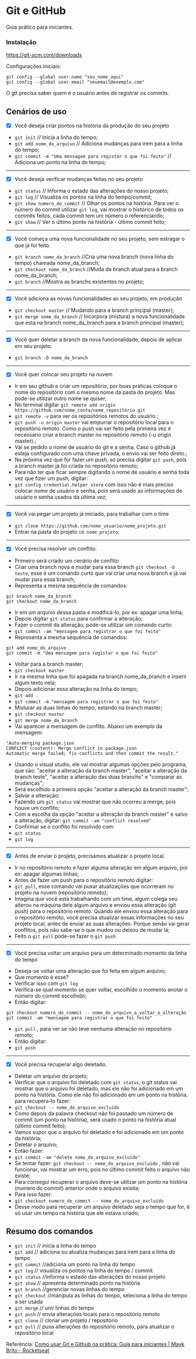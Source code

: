 # Git e GitHub
 
Guia prático para iniciantes.
 
### Instalação
 
https://git-scm.com/downloads
 
Configurações iniciais:
 
``` 
git config --global user.name "seu_nome_aqui"
git config --global user.email "seuemail@exemplo.com"
``` 
 
O git precisa saber quem é o usuário antes de registrar os commits.
 
## Cenários de uso
 
- [x] Você deseja criar pontos na história da produção do seu projeto 
- `git init` // Inicia a linha do tempo;
- `git add nome_do_arquivo` // Adiciona mudanças para irem para a linha do tempo;
- `git commit -m "Uma mensagem para registar o que foi feito"` // Adiciona um ponto na linha do tempo;

---
 
- [x] Você deseja verificar mudanças feitas no seu projeto
- `git status` // Informa o estado das alterações do nosso projeto;
- `git log` // Visualiza os pontos na linha do tempo/commit;
- `git show numero_do_commit` // Olhar os pontos na história. Para ver o número do commit utilizar `git log`, vai mostrar o histórico de todos os commits feitos, cada commit tem um número o referenciando;
- `git show` // Ver o último ponto na história - último commit feito;
 
 ---
 
- [x] Você começa uma nova funcionalidade no seu projeto, sem estragar o que já foi feito.
- `git branch nome_da_branch` //Cria uma nova branch (nova linha do tempo) chamada nome_da_branch;
- `git checkout nome_da_branch` //Muda da branch atual para a branch nome_da_branch; 
- `git branch` //Mostra as branchs existentes no projeto;

---
 
- [x] Você adiciona as novas funcionalidades ao seu projeto, em produção
- `git checkout master` // Mudando para a branch principal (master);
- `git merge nome_da_branch` // Incorpora (mistura) a nova funcionalidade que esta na branch nome_da_branch para a branch principal (master);   

---
 
- [x] Você quer deletar a branch da nova funcionalidade, depois de aplicar em seu projeto.
- `git branch -D nome_da_branch`

---
 
- [x] Você quer colocar seu projeto na nuvem
- Ir em seu github e criar um repositório, por boas práticas coloque o nome do repositório com o mesmo nome da pasta do projeto. Mas pode-se utilizar outro nome se quiser;
- No terminal digitar `git remote add origin https://github.com/nome_conta/nome_repositório.git`
 - `git remote -v` para ver os repositórios remotos do usuário.;
 - `git push -u origin master` vai empurrar o repositório local para o repositório remoto. Como o push vai ser feito pela primeira vez é necessário criar a branch master no repositório remoto (-u origin master).;
 - Vai se pedido o nome de usuário do git e a senha. Caso o github já esteja configurado com uma chave privada, o envio vai ser feito direto.;
 - Na próxima vez que for fazer um push, só precisa digitar `git push`, pois a branch master já foi criada no repositório remoto;
 - Para não ter que ficar sempre digitando o nome de usuário e senha toda vez que fizer um push, digitar:
 - `git config credential.helper store` com isso não é mais preciso colocar nome de usuário e senha, pois será usado as informações de usuário e senha usados da última vez;

---
 
- [x] Você vai pegar um projeto já iniciado, para trabalhar com o time
- `git clone https://github.com/nome_usuario/nome_projeto.git`
- Entrar na pasta do projeto `cd nome_projeto`;

---

- [x] Você precisa resolver um conflito.
- Primeiro será criado um cenário de conflito
- Criar uma branch nova e mudar para essa branch `git checkout -b teste`, esse é um comando curto que vai criar uma nova branch e já vai mudar para essa branch;
- Representa a mesma sequência de comandos: 
```
git branch nome_da_branch
git checkout nome_da_branch   
```
- Ir em um arquivo dessa pasta e modificá-lo, por ex: apagar uma linha;
- Depois digitar `git status` para confirmar a alteração;
- Fazer o commit da alteração, pode-se utilizar um comando curto:
- `git commit -am "mensagem para registrar o que foi feito"`
- Representa a mesma sequência de comandos:
```
git add nome_do_arquivo
git commit -m "Uma mensagem para registar o que foi feito"
```
- Voltar para a branch master;
- `git checkout master`
- Ir na mesma linha que foi apagada na branch nome_da_branch e inserir algum texto nela;
- Depois adicionar essa alteração na linha do tempo;
- `git add .`
- `git commit -m "mensagem para registrar o que foi feito"`
- Misturar as duas linhas do tempo, estando na branch master;
- `git checkout master`
- `git merge nome_da_branch`
- Vai aparecer a mensagem de conflito. Abaixo um exemplo da mensagem:
```
"Auto-merging package.json
CONFLICT (content): Merge conflict in package.json
Automatic merge failed; fix conflicts and then commit the result."
```
- Usando o visual studio, ele vai mostrar algumas opções pelo programa, que são: "aceitar a alteração da branch master", "aceitar a alteração da branch teste", "aceitar a alteração das duas branchs" e "comparar as mudanças";
- Será escolhido a primeira opção "aceitar a alteração da branch master";
- Salvar a alteração;
- Fazendo um `git status` vai mostrar que não ocorreu a merge, pois houve um conflito;
- Com a escolha da opção "aceitar a alteração da branch master" e salvo a alteração, digitar:
`git commit -am "conflict resolved"`
- Confirmar se o conflito foi resolvido com:
- `git status`
- `git log`
 
 ---
 
- [x] Antes de enviar o projeto, precisamos atualizar o projeto local.
- Ir no repositório remoto e fazer alguma alteração em algum arquivo, por ex: apagar algumas linhas;
- Antes de fazer um push para o repositório remoto digitar:
- `git pull`, esse comando vai puxar atualizações que ocorreram no projeto na nuvem (repositório remoto);
- Imagina que você está trabalhando com um time, algum colega seu alterou na máquina dele algum arquivo e enviou essa alteração (git push) para o repositório remoto. Quando ele enviou essa alteração para o repositório remoto, você precisa atualizar essas informações no seu projeto local, antes de enviar as suas alterações. Porque senão vai gerar conflitos, pois não sabe-se o que mudou ou deixou de mudar lá;
- Feito o `git pull` pode-se fazer o `git push`

---
 
- [x] Você precisa voltar um arquivo para um determinado momento da linha do tempo
- Deseja-se voltar uma alteração que foi feita em algum arquivo;
- Que momento é esse?
- Verificar isso com `git log`
- Verifica-se qual momento se quer voltar, escolhido o momento anotar o número do commit escolhido;
- Então digitar:
```
git checkout numero_do_commit -- nome_do_arquivo_a_voltar_a_alteração
git commit -am "mensagem para registrar o que foi feito"
```
- `git pull` , para ver se não teve nenhuma alteração no repositório remoto;
- Então digitar:
- `git push`
 
 ---
 
- [x] Você precisa recuperar algo deletado. 
- Deletar um arquivo do projeto;
- Verificar que o arquivo foi deletado com `git status`, o git status vai mostrar que o arquivo foi deletado, mas ele não foi adicionado em um ponto na história. Como ele não foi adicionado em um ponto na história, para recupera-lo fazer:
- `git checkout -- nome_do_arquivo_excluído`
- Como depois da palavra checkout não foi passado um número de commit (um ponto na história), será usado o ponto na história atual (último commit feito);
- Vamos supor que o arquivo foi deletado e foi adicionado em um ponto da história;
- Deletar o arquivo;
- Então fazer:
- `git commit -am "delete nome_do_arquivo_excluído"`
- Se tentar fazer: `git checkout -- nome_do_arquivo_excluído` , não vai funcionar, vai mostrar um erro, pois no último commit feito o arquivo não existe;
- Para consegui recuperar o arquivo deve-se utilizar um ponto na história (numero do commit) anterior onde o arquivo existia;
- Para isso fazer:
- `git checkout numero_do_commit -- nome_do_arquivo_excluído`
- Desse modo para recuperar um arquivo deletado seja o tempo que for, é só usar um tempo na história que ele estava criado;

## Resumo dos comandos
 
* `git init` // inicia a linha do tempo
* `git add` // adiciona ou atualiza mudanças para irem para a linha do tempo
* `git commit` //adiciona um ponto na linha do tempo
* `git log`  // visualiza os pontos na linha do tempo / commit
* `git status`  //informa o estado das alterações do nosso projeto
* `git show` // apresenta determinado ponto na história
* `git branch` //gerenciar novas linhas do tempo
* `git checkout` //manipula as linhas do tempo, seleciona a linha do tempo a ser usada
* `git merge` // unir linhas do tempo
* `git push` // envia alterações locais para o repositório remoto
* `git clone` // clonar um projeto / repositório
* `git pull`  // puxa alterações do repositório remoto, para atualizar o repositório local
 
Referência: [Como usar Git e Github na prática: Guia para iniciantes | Mayk Brito - Rocketseat](https://www.youtube.com/watch?v=2alg7MQ6_sI)


